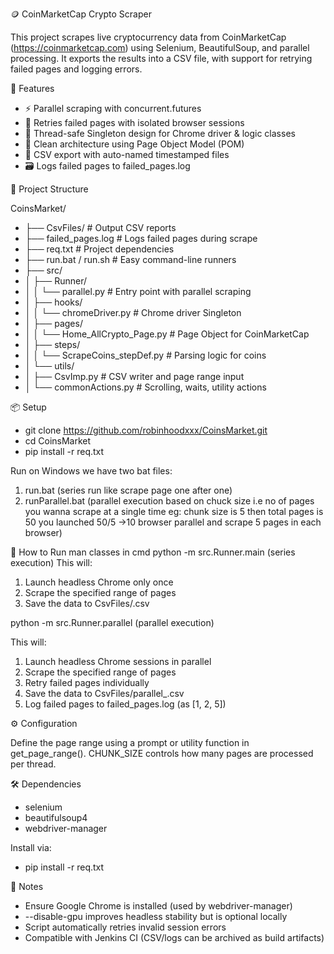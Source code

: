 
🪙 CoinMarketCap Crypto Scraper

This project scrapes live cryptocurrency data from CoinMarketCap (https://coinmarketcap.com) using Selenium, BeautifulSoup, and parallel processing. It exports the results into a CSV file, with support for retrying failed pages and logging errors.

🚀 Features

- ⚡ Parallel scraping with concurrent.futures
- 🧭 Retries failed pages with isolated browser sessions
- 🧠 Thread-safe Singleton design for Chrome driver & logic classes
- 🧼 Clean architecture using Page Object Model (POM)
- 🧾 CSV export with auto-named timestamped files
- 🗃 Logs failed pages to failed_pages.log

📁 Project Structure

CoinsMarket/
- ├── CsvFiles/                # Output CSV reports
- ├── failed_pages.log         # Logs failed pages during scrape
- ├── req.txt                  # Project dependencies
- ├── run.bat / run.sh         # Easy command-line runners
- ├── src/
- │   ├── Runner/
- │   │   └── parallel.py      # Entry point with parallel scraping
- │   ├── hooks/
- │   │   └── chromeDriver.py  # Chrome driver Singleton
- │   ├── pages/
- │   │   └── Home_AllCrypto_Page.py  # Page Object for CoinMarketCap
- │   ├── steps/
- │   │   └── ScrapeCoins_stepDef.py  # Parsing logic for coins
- │   └── utils/
- │       ├── CsvImp.py        # CSV writer and page range input
- │       └── commonActions.py # Scrolling, waits, utility actions

📦 Setup

- git clone https://github.com/robinhoodxxx/CoinsMarket.git
- cd CoinsMarket
- pip install -r req.txt

Run on Windows we have two bat files:
 1. run.bat (series run like scrape page one after one)
 2. runParallel.bat (parallel execution based on chuck size 
   i.e no of pages you wanna scrape at a single time eg: chunk size is 5 then total pages is 50 you launched 50/5 ->10 browser parallel and scrape 5 pages in each browser)


🧪 How to Run man classes in cmd
python -m src.Runner.main (series execution)
This will:
1. Launch headless Chrome only once
2. Scrape the specified range of pages
4. Save the data to CsvFiles/<timestamp>.csv



python -m src.Runner.parallel (parallel execution)

This will:
1. Launch headless Chrome sessions in parallel
2. Scrape the specified range of pages
3. Retry failed pages individually
4. Save the data to CsvFiles/parallel_<timestamp>.csv
5. Log failed pages to failed_pages.log (as [1, 2, 5])

⚙️ Configuration

Define the page range using a prompt or utility function in get_page_range(). CHUNK_SIZE controls how many pages are processed per thread.

🛠 Dependencies

- selenium
- beautifulsoup4
- webdriver-manager

Install via:
- pip install -r req.txt

📌 Notes

- Ensure Google Chrome is installed (used by webdriver-manager)
- --disable-gpu improves headless stability but is optional locally
- Script automatically retries invalid session errors
- Compatible with Jenkins CI (CSV/logs can be archived as build artifacts)
